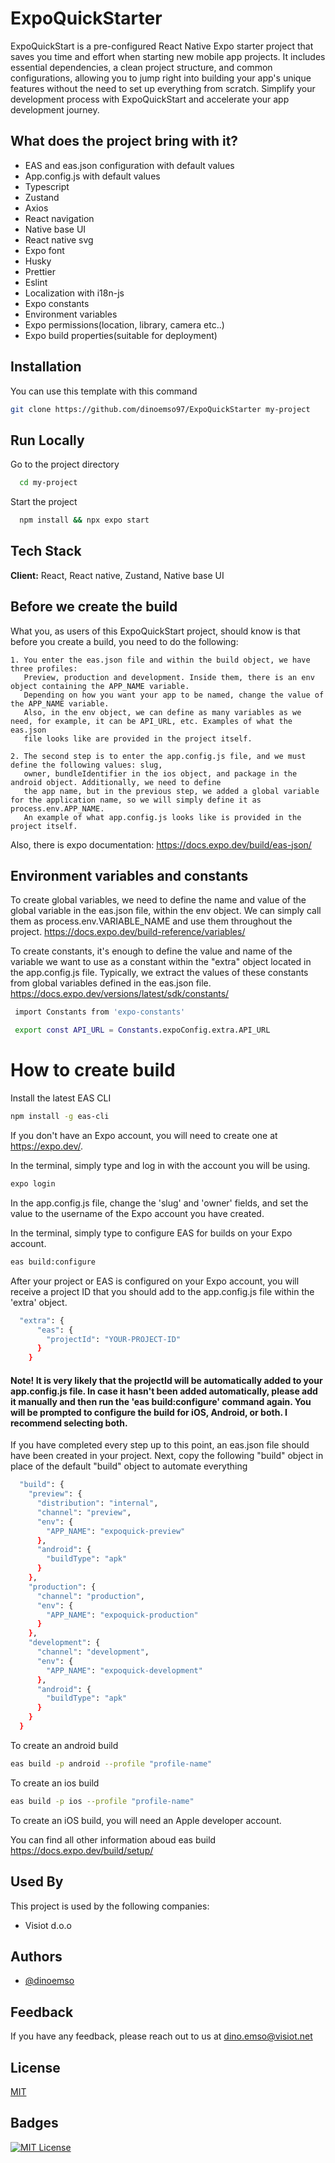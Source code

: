    

# ExpoQuickStarter

ExpoQuickStart is a pre-configured React Native Expo starter project that saves you time and effort when starting new mobile app projects. It includes essential dependencies, a clean project structure, and common configurations, allowing you to jump right into building your app's unique features without the need to set up everything from scratch. Simplify your development process with ExpoQuickStart and accelerate your app development journey.










## What does the project bring with it?

- EAS and eas.json configuration with default values
- App.config.js with default values
- Typescript
- Zustand
- Axios 
- React navigation 
- Native base UI 
- React native svg 
- Expo font 
- Husky 
- Prettier 
- Eslint 
- Localization with i18n-js
- Expo constants
- Environment variables
- Expo permissions(location, library, camera etc..)
- Expo build properties(suitable for deployment)




## Installation

You can use this template with this command

```bash
git clone https://github.com/dinoemso97/ExpoQuickStarter my-project

```
    
## Run Locally

Go to the project directory

```bash
  cd my-project
```

Start the project

```bash
  npm install && npx expo start 
```


## Tech Stack

**Client:** React, React native, Zustand, Native base UI


## Before we create the build

What you, as users of this ExpoQuickStart project, should know is that before you create a build, you need to do the following: 

    1. You enter the eas.json file and within the build object, we have three profiles: 
       Preview, production and development. Inside them, there is an env object containing the APP_NAME variable. 
       Depending on how you want your app to be named, change the value of the APP_NAME variable.
       Also, in the env object, we can define as many variables as we need, for example, it can be API_URL, etc. Examples of what the eas.json 
       file looks like are provided in the project itself.

    2. The second step is to enter the app.config.js file, and we must define the following values: slug, 
       owner, bundleIdentifier in the ios object, and package in the android object. Additionally, we need to define 
       the app name, but in the previous step, we added a global variable for the application name, so we will simply define it as process.env.APP_NAME. 
       An example of what app.config.js looks like is provided in the project itself.


Also, there is expo documentation: https://docs.expo.dev/build/eas-json/




## Environment variables and constants

To create global variables, we need to define the name and value of the global variable in the eas.json file, within the env object. We can simply call them as process.env.VARIABLE_NAME and use them throughout the project. https://docs.expo.dev/build-reference/variables/

To create constants, it's enough to define the value and name of the variable we want to use as a constant within the "extra" object located in the app.config.js file. Typically, we extract the values of these constants from global variables defined in the eas.json file. https://docs.expo.dev/versions/latest/sdk/constants/ 

```bash
 import Constants from 'expo-constants'

 export const API_URL = Constants.expoConfig.extra.API_URL
```






# How to create build

Install the latest EAS CLI 

```bash
npm install -g eas-cli
```

If you don't have an Expo account, you will need to create one at https://expo.dev/.

In the terminal, simply type and log in with the account you will be using.


```bash
expo login
```

In the app.config.js file, change the 'slug' and 'owner' fields, and set the value to the username of the Expo account you have created.


In the terminal, simply type to configure EAS for builds on your Expo account.

```bash
eas build:configure
```

After your project or EAS is configured on your Expo account, you will receive a project ID that you should add to the app.config.js file within the 'extra' object. 


```bash
  "extra": {
      "eas": {
        "projectId": "YOUR-PROJECT-ID"
      }
    }
```

#### Note! It is very likely that the projectId will be automatically added to your app.config.js file. In case it hasn't been added automatically, please add it manually and then run the 'eas build:configure' command again. You will be prompted to configure the build for iOS, Android, or both. I recommend selecting both.

If you have completed every step up to this point, an eas.json file should have been created in your project. Next, copy the following "build" object in place of the default "build" object to automate everything

```bash
  "build": {
    "preview": {
      "distribution": "internal",
      "channel": "preview",
      "env": {
        "APP_NAME": "expoquick-preview"
      },
      "android": {
        "buildType": "apk"
      }
    },
    "production": {
      "channel": "production",
      "env": {
        "APP_NAME": "expoquick-production"
      }
    },
    "development": {
      "channel": "development",
      "env": {
        "APP_NAME": "expoquick-development"
      },
      "android": {
        "buildType": "apk"
      }
    }
  }
```




To create an android build 
```bash
eas build -p android --profile "profile-name"
```

To create an ios build 
```bash
eas build -p ios --profile "profile-name"
```
To create an iOS build, you will need an Apple developer account.

You can find all other information aboud eas build https://docs.expo.dev/build/setup/










## Used By

This project is used by the following companies:

- Visiot d.o.o



## Authors

- [@dinoemso](https://github.com/dinoemso97)


## Feedback

If you have any feedback, please reach out to us at dino.emso@visiot.net


## License

[MIT](https://choosealicense.com/licenses/mit/)


## Badges

[![MIT License](https://img.shields.io/badge/License-MIT-green.svg)](https://choosealicense.com/licenses/mit/)

